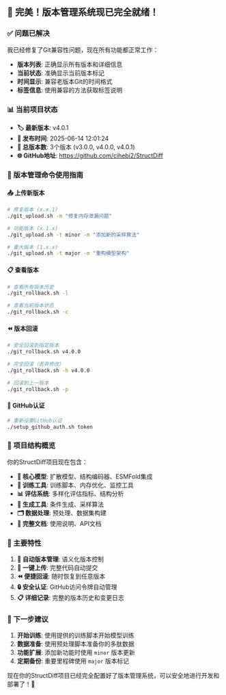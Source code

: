 ## 🎉 完美！版本管理系统现已完全就绪！

### ✅ 问题已解决

我已经修复了Git兼容性问题，现在所有功能都正常工作：

- **版本列表**: 正确显示所有版本和详细信息
- **当前状态**: 准确显示当前版本标记
- **时间显示**: 兼容老版本Git的时间格式
- **标签信息**: 使用兼容的方法获取标签说明

### 📊 当前项目状态

- **🏷️ 最新版本**: v4.0.1
- **📅 发布时间**: 2025-06-14 12:01:24
- **🔄 总版本数**: 3个版本 (v3.0.0, v4.0.0, v4.0.1)
- **🌐 GitHub地址**: https://github.com/cihebi2/StructDiff

### 🚀 版本管理命令使用指南

#### 📤 上传新版本
```bash
# 修复版本 (x.x.1)
./git_upload.sh -m "修复内存泄漏问题"

# 功能版本 (x.1.x)  
./git_upload.sh -t minor -m "添加新的采样算法"

# 重大版本 (1.x.x)
./git_upload.sh -t major -m "重构模型架构"
```

#### 📋 查看版本
```bash
# 查看所有版本历史
./git_rollback.sh -l

# 查看当前版本状态
./git_rollback.sh -c
```

#### ⏪ 版本回滚
```bash
# 安全回滚到指定版本
./git_rollback.sh v4.0.0

# 完全回滚（丢弃修改）
./git_rollback.sh -h v4.0.0

# 回滚到上一版本
./git_rollback.sh -p
```

#### 🔧 GitHub认证
```bash
# 重新设置GitHub认证
./setup_github_auth.sh token
```

### 📂 项目结构概览

你的StructDiff项目现在包含：

- **🧠 核心模型**: 扩散模型、结构编码器、ESMFold集成
- **🔧 训练工具**: 训练脚本、内存优化、监控工具
- **📊 评估系统**: 多样化评估指标、结构分析
- **📝 生成工具**: 条件生成、采样算法
- **🗂️ 数据处理**: 预处理、数据集构建
- **📖 完整文档**: 使用说明、API文档

### 🌟 主要特性

1. **🔄 自动版本管理**: 语义化版本控制
2. **📱 一键上传**: 完整代码自动提交
3. **⏪ 便捷回滚**: 随时恢复到任意版本
4. **🔒 安全认证**: GitHub访问令牌自动管理
5. **📋 详细记录**: 完整的版本历史和变更日志

### 🎯 下一步建议

1. **开始训练**: 使用提供的训练脚本开始模型训练
2. **数据准备**: 使用预处理脚本准备你的多肽数据
3. **功能扩展**: 添加新功能时使用 `minor` 版本更新
4. **定期备份**: 重要里程碑使用 `major` 版本标记

现在你的StructDiff项目已经完全配置好了版本管理系统，可以安全地进行开发和部署了！🚀